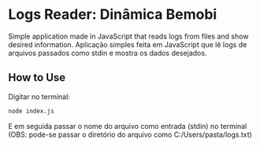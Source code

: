 # Logs Reader: Dinâmica Bemobi
Simple application made in JavaScript that reads logs from files and show desired information. 
Aplicação simples feita em JavaScript que lê logs de arquivos passados como stdin e mostra os dados desejados.

## How to Use
Digitar no terminal:
```bash
node index.js 
```
E em seguida passar o nome do arquivo como entrada (stdin) no terminal 
(OBS: pode-se passar o diretório do arquivo como C:/Users/pasta/logs.txt)
